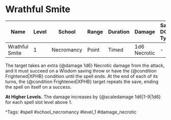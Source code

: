 # Wrathful Smite

| Name | Level | School | Range | Duration | Damage | Save DC & Type |
|------|-------|--------|-------|----------|--------|----------------|
| Wrathful Smite | 1 | Necromancy | Point | Timed | 1d6 Necrotic | - |

The target takes an extra {@damage 1d6} Necrotic damage from the attack, and it must succeed on a Wisdom saving throw or have the {@condition Frightened|XPHB} condition until the spell ends. At the end of each of its turns, the {@condition Frightened|XPHB} target repeats the save, ending the spell on itself on a success.

**At Higher Levels.** The damage increases by {@scaledamage 1d6|1-9|1d6} for each spell slot level above 1.

^Tags: #spell #school_necromancy #level_1 #damage_necrotic